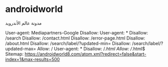 # androidworld
مدونة عالم الأندرويد

User-agent: Mediapartners-Google Disallow: User-agent: * Disallow: /search Disallow: /contact.html Disallow: /error-page.html Disallow: /about.html Disallow: /search/label/?updated-min= Disallow: /search/label/?updated-max= Allow: / User-agent: * Disallow: /*.html Allow: /*.html$ Sitemap: https://androidworld8.com/atom.xml?redirect=false&start-index=1&max-results=500

